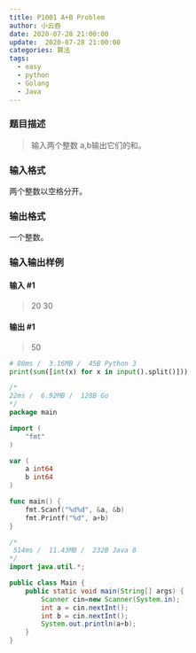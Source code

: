 ```yaml
---
title: P1001 A+B Problem
author: 小云吞
date: 2020-07-28 21:00:00
update:  2020-07-28 21:00:00
categories: 算法
tags: 
  - easy
  - python 
  - Golang
  - Java
---
```


### 题目描述
>输入两个整数 a,b输出它们的和。

### 输入格式
两个整数以空格分开。

### 输出格式
一个整数。

### 输入输出样例

#### 输入 #1
> 20 30

#### 输出 #1
> 50

```python
# 80ms /  3.16MB /  45B Python 3
print(sum([int(x) for x in input().split()]))
```


```go
/*
22ms /  6.92MB /  128B Go
*/
package main

import (
	"fmt"
)

var (
	a int64
    b int64
)

func main() {
	fmt.Scanf("%d%d", &a, &b)
	fmt.Printf("%d", a+b)
}
```

```java
/*
 514ms /  11.43MB /  232B Java 8
*/
import java.util.*;

public class Main {
    public static void main(String[] args) {
        Scanner cin=new Scanner(System.in);
        int a = cin.nextInt();
        int b = cin.nextInt();
        System.out.println(a+b);
    }
}
```